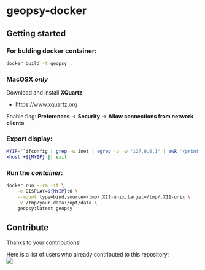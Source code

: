 # geopsy-docker

## Getting started

### For bulding docker container:
```sh
docker build -t geopsy .
```

### MacOSX *only*
Download and install **XQuartz**:
- https://www.xquartz.org

Enable flag: **Preferences** -> **Security** -> **Allow connections from network clients**.

### Export display:
```sh
MYIP="`ifconfig | grep -w inet | egrep -v -w "127.0.0.1" | awk '{print $2}' | head -n 1`"
xhost +${MYIP} || exit
```

### Run the *container*:
```sh
docker run --rm -it \
    -e DISPLAY=${MYIP}:0 \
    --mount type=bind,source=/tmp/.X11-unix,target=/tmp/.X11-unix \
    -v /tmp/your-data:/opt/data \
    geopsy:latest geopsy
```

## Contribute
Thanks to your contributions!

Here is a list of users who already contributed to this repository: \
<a href="https://github.com/ingv/geopsy-docker/graphs/contributors">
  <img src="https://contrib.rocks/image?repo=ingv/geopsy-docker" />
</a>
